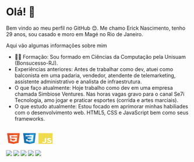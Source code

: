 <!--### Hi there 👋 -->

<!--
**Erick-Nascimento/Erick-Nascimento** is a ✨ _special_ ✨ repository because its `README.md` (this file) appears on your GitHub profile.

Here are some ideas to get you started:

- 🔭 I’m currently working on ...
- 🌱 I’m currently learning ...
- 👯 I’m looking to collaborate on ...
- 🤔 I’m looking for help with ...
- 💬 Ask me about ...
- 📫 How to reach me: ...
- 😄 Pronouns: ...
- ⚡ Fun fact: ...
-->

<!--🏃‍♂️👶🎮🕹🎼🎵🎙🎸🎬🎥💵⏰🍕🌭🍔🥓✈🚗🏖⛄❄-->

<h1>Olá! 👋</h1>
<p>Bem vindo ao meu perfil no GitHub 😊. Me chamo Erick Nascimento, tenho 29 anos, sou casado e moro em Magé no Rio de Janeiro.</p>
<p>Aqui vão algumas informações sobre mim</p>

<ul>
  <li>👨‍🎓 Formação: Sou formado em Ciências da Computação pela Unisuam (Bonsucesso-RJ).</li>
  <li>Experiências anteriores: Antes de trabalhar como dev, atuei como balconista em uma padaria, vendedor, atendente de telemarketing, assistente administrativo e analista de       infraestrutura.</li>
  <li>O que faço atualmente: Hoje trabalho como dev em uma empresa chamada Simbiose Ventures. Nas horas vagas gravo para o canal Se7i Tecnologia, amo jogar e praticar esportes (corrida e artes marciais).</li>
  <li>O que estudo atualmente: Estou focado em aprimorar minhas habiliades com o desenvolvimento web. HTML5, CSS e JavaScript bem como seus frameworks.</li>
</ul>

<div style="display: inline_block"><br>
  <img align="center" alt="HTML" height="30" width="40" src="https://raw.githubusercontent.com/devicons/devicon/master/icons/html5/html5-original.svg">
  <img align="center" alt="CSS" height="30" width="40" src="https://raw.githubusercontent.com/devicons/devicon/master/icons/css3/css3-original.svg">
  <img align="center" alt="JavaScript" height="30" width="40" src="https://raw.githubusercontent.com/devicons/devicon/master/icons/javascript/javascript-plain.svg">
</div>

<br>

<div> 
  <!--Link Youtube-->
  <a href="https://www.youtube.com/channel/UCs-XVUlNYjFVJfuqsWFdUmg" target="_blank"><img src="https://img.shields.io/badge/YouTube-FF0000?style=for-the-badge&logo=youtube&logoColor=white" target="_blank"></a>
  <!--Link Instagram-->
  <a href="https://www.instagram.com/erick.nascim3nto/" target="_blank"><img src="https://img.shields.io/badge/-Instagram-%23E4405F?style=for-the-badge&logo=instagram&logoColor=white" target="_blank"></a>
  <!--Link Twitch
 	<a href="https://www.twitch.tv/rafaballerinii" target="_blank"><img src="https://img.shields.io/badge/Twitch-9146FF?style=for-the-badge&logo=twitch&logoColor=white" target="_blank"></a>-->
  <!--Link Discord
 <a href="https://discord.gg/wagxzStdcR" target="_blank"><img src="https://img.shields.io/badge/Discord-7289DA?style=for-the-badge&logo=discord&logoColor=white" target="_blank"></a> -->
  <!--Link Gmail-->
  <a href = "mailto:erick.nascimento@dev.simbioseventures.com"><img src="https://img.shields.io/badge/-Gmail-%23333?style=for-the-badge&logo=gmail&logoColor=white" target="_blank"></a>
  <!--Link Linkedin-->
  <a href="https://www.linkedin.com/in/ericksnascimento/" target="_blank"><img src="https://img.shields.io/badge/-LinkedIn-%230077B5?style=for-the-badge&logo=linkedin&logoColor=white" target="_blank"></a>
  <!--Link Facebook-->
<a href="https://www.facebook.com/erick.nascimento.798278/" target="_blank"><img src="https://img.shields.io/badge/Facebook-1877F2?style=for-the-badge&logo=facebook&logoColor=white" target="_blank"></a> 
 
</div>
